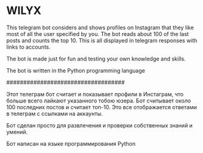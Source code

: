# WILYX

This telegram bot considers and shows profiles on Instagram that they like most of all the user specified by you.
The bot reads about 100 of the last posts and counts the top 10.
This is all displayed in telegram responses with links to accounts.

The bot is made just for fun and testing your own knowledge and skills.

The bot is written in the Python programming language

###################################

Этот телеграм бот считает и показывает профили в Инстаграм, что больше всего лайкают указанного тобою юзера. 
Бот считывает около 100 последних постов и считает топ-10. 
Это все отображается ответами в телеграм с ссылками на аккаунты. 

Бот сделан просто для развлечения и проверки собственных знаний и умений.  

Бот написан на языке программирования Python  
